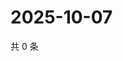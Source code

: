 # 2025-10-07

共 0 条

<!-- BEGIN ZHIHUQUESTIONS -->
<!-- 最后更新时间 Tue Oct 07 2025 19:09:34 GMT+0800 (China Standard Time) -->

<!-- END ZHIHUQUESTIONS -->
